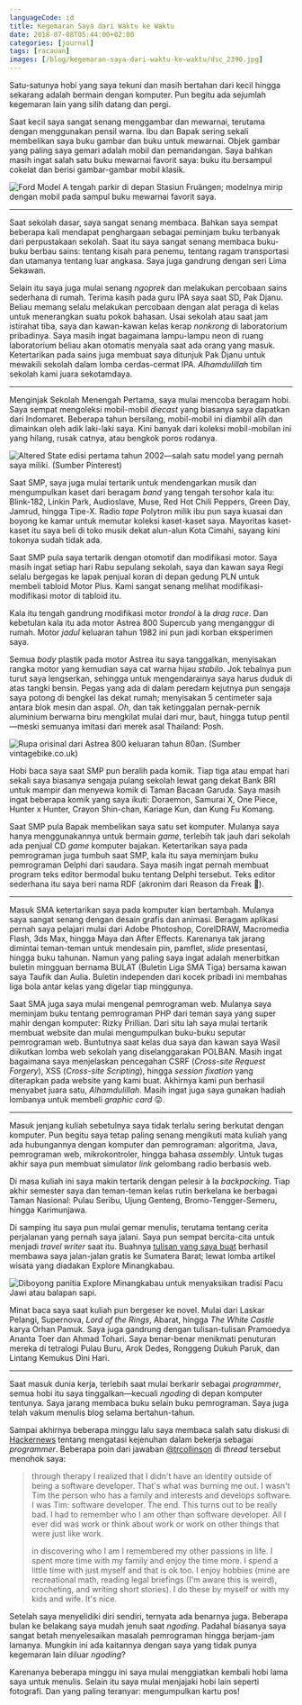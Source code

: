 ```yaml
---
languageCode: id
title: Kegemaran Saya dari Waktu ke Waktu
date: 2018-07-08T05:44:00+02:00
categories: [journal]
tags: [racauan]
images: [/blog/kegemaran-saya-dari-waktu-ke-waktu/dsc_2390.jpg]
---
```

Satu-satunya hobi yang saya tekuni dan masih bertahan dari kecil hingga sekarang adalah bermain dengan komputer. Pun begitu ada sejumlah kegemaran lain yang silih datang dan pergi.

Saat kecil saya sangat senang menggambar dan mewarnai, terutama dengan menggunakan pensil warna. Ibu dan Bapak sering sekali membelikan saya buku gambar dan buku untuk mewarnai. Objek gambar yang paling saya gemari adalah mobil dan pemandangan. Saya bahkan masih ingat salah satu buku mewarnai favorit saya: buku itu bersampul cokelat dan berisi gambar-gambar mobil klasik.

![Ford Model A tengah parkir di depan Stasiun Fruängen; modelnya mirip dengan mobil pada sampul buku mewarnai favorit saya.](img_2058.jpg)

<hr class="section-break">

Saat sekolah dasar, saya sangat senang membaca. Bahkan saya sempat beberapa kali mendapat penghargaan sebagai peminjam buku terbanyak dari perpustakaan sekolah. Saat itu saya sangat senang membaca buku-buku berbau sains: tentang kisah para penemu, tentang ragam transportasi dan utamanya tentang luar angkasa. Saya juga gandrung dengan seri Lima Sekawan.

Selain itu saya juga mulai senang *ngoprek* dan melakukan percobaan sains sederhana di rumah. Terima kasih pada guru IPA saya saat SD, Pak Djanu. Beliau memang selalu melakukan percobaan dengan alat peraga di kelas untuk menerangkan suatu pokok bahasan. Usai sekolah atau saat jam istirahat tiba, saya dan kawan-kawan kelas kerap *nonkrong* di laboratorium pribadinya. Saya masih ingat bagaimana lampu-lampu neon di ruang laboratorium beliau akan otomatis menyala saat ada orang yang masuk. Ketertarikan pada sains juga membuat saya ditunjuk Pak Djanu untuk mewakili sekolah dalam lomba cerdas-cermat IPA. *Alhamdulillah* tim sekolah kami juara sekotamdaya.

<hr class="section-break">

Menginjak Sekolah Menengah Pertama, saya mulai mencoba beragam hobi. Saya sempat mengoleksi mobil-mobil *diecast* yang biasanya saya dapatkan dari Indomaret. Beberapa tahun bersilang, mobil-mobil ini diambil alih dan dimainkan oleh adik laki-laki saya. Kini banyak dari koleksi mobil-mobilan ini yang hilang, rusak catnya, atau bengkok poros rodanya.

![Altered State edisi pertama tahun 2002—salah satu model yang pernah saya miliki. (Sumber [Pinterest](https://www.pinterest.se/pin/451204456387526755/))](altered-state-hot-wheels.jpg)

Saat SMP, saya juga mulai tertarik untuk mendengarkan musik dan mengumpulkan kaset dari beragam *band* yang tengah tersohor kala itu: Blink-182, Linkin Park, Audioslave, Muse, Red Hot Chili Peppers, Green Day, Jamrud, hingga Tipe-X. Radio *tape* Polytron milik ibu pun saya kuasai dan boyong ke kamar untuk memutar koleksi kaset-kaset saya. Mayoritas kaset-kaset itu saya beli di toko musik dekat alun-alun Kota Cimahi, sayang kini tokonya sudah tidak ada.

Saat SMP pula saya tertarik dengan otomotif dan modifikasi motor. Saya masih ingat setiap hari Rabu sepulang sekolah, saya dan kawan saya Regi selalu bergegas ke lapak penjual koran di depan gedung PLN untuk membeli tabloid Motor Plus. Kami sangat senang melihat modifikasi-modifikasi motor di tabloid itu.

Kala itu tengah gandrung modifikasi motor *trondol* à la *drag race*. Dan kebetulan kala itu ada motor Astrea 800 Supercub yang menganggur di rumah. Motor *jadul* keluaran tahun 1982 ini pun jadi korban eksperimen saya.

Semua *body* plastik pada motor Astrea itu saya tanggalkan, menyisakan rangka motor yang kemudian saya cat warna hijau *stabilo*. Jok tebalnya pun turut saya lengserkan, sehingga untuk mengendarainya saya harus duduk di atas tangki bensin. Pegas yang ada di dalam peredam kejutnya pun sengaja saya potong di bengkel las dekat rumah; menyisakan 5 centimeter saja antara blok mesin dan aspal. *Oh*, dan tak ketinggalan pernak-pernik aluminium berwarna biru mengkilat mulai dari mur, baut, hingga tutup pentil—meski semuanya imitasi dari merek asal Thailand: Posh.

![Rupa orisinal dari Astrea 800 keluaran tahun 80an. (Sumber [vintagebike.co.uk](http://www.vintagebike.co.uk/pictures/1985-honda-astrea-800))](astrea-800-1985.jpg)

Hobi baca saya saat SMP pun beralih pada komik. Tiap tiga atau empat hari sekali saya biasanya sengaja pulang sekolah lewat gang dekat Bank BRI untuk mampir dan menyewa komik di Taman Bacaan Garuda. Saya masih ingat beberapa komik yang saya ikuti: Doraemon, Samurai X, One Piece, Hunter x Hunter, Crayon Shin-chan, Kariage Kun, dan Kung Fu Komang.

Saat SMP pula Bapak membelikan saya satu set komputer. Mulanya saya hanya menggunakannya untuk bermain *game*, terlebih tak jauh dari sekolah ada penjual CD *game* komputer bajakan. Ketertarikan saya pada pemrograman juga tumbuh saat SMP, kala itu saya meminjam buku pemrograman Delphi dari saudara. Saya masih ingat pernah membuat program teks editor bermodal buku tentang Delphi tersebut. Teks editor sederhana itu saya beri nama RDF (akronim dari Reason da Freak 🙈).

<hr class="section-break">

Masuk SMA ketertarikan saya pada komputer kian bertambah. Mulanya saya sangat senang dengan desain grafis dan animasi. Beragam aplikasi pernah saya pelajari mulai dari Adobe Photoshop, CorelDRAW, Macromedia Flash, 3ds Max, hingga Maya dan After Effects. Karenanya tak jarang dimintai teman-teman untuk mendesain pin, pamflet, *slide* presentasi, hingga buku tahunan. Namun yang paling saya ingat adalah menerbitkan buletin mingguan bernama BULAT (Buletin Liga SMA Tiga) bersama kawan saya Taufik dan Aulia. Buletin independen dari kocek pribadi ini membahas liga bola antar kelas yang digelar tiap minggunya.

Saat SMA juga saya mulai mengenal pemrograman web. Mulanya saya meminjam buku tentang pemrograman PHP dari teman saya yang super mahir dengan komputer: Rizky Prillian. Dari situ lah saya mulai tertarik membuat website dan mulai mengumpulkan buku-buku seputar pemrograman web. Buntutnya saat kelas dua saya dan kawan saya Wasil diikutkan lomba web sekolah yang diselanggarakan POLBAN. Masih ingat bagaimana saya menjelaskan pencegahan CSRF (*Cross-site Request Forgery*), XSS (*Cross-site Scripting*), hingga *session fixation* yang diterapkan pada website yang kami buat. Akhirnya kami pun berhasil menyabet juara satu, *Alhamdulillah*. Masih ingat juga saya gunakan hadiah lombanya untuk membeli *graphic card* 😛.

<hr class="section-break">

Masuk jenjang kuliah sebetulnya saya tidak terlalu sering berkutat dengan komputer. Pun begitu saya tetap paling senang mengikuti mata kuliah yang ada hubungannya dengan komputer dan pemrograman: algoritma, Java, pemrograman web, mikrokontroler, hingga bahasa *assembly*. Untuk tugas akhir saya pun membuat simulator *link* gelombang radio berbasis web.

Di masa kuliah ini saya makin tertarik dengan pelesir à la *backpacking*. Tiap akhir semester saya dan teman-teman kelas rutin berkelana ke berbagai Taman Nasional: Pulau Seribu, Ujung Genteng, Bromo-Tengger-Semeru, hingga Karimunjawa.

Di samping itu saya pun mulai gemar menulis, terutama tentang cerita perjalanan yang pernah saya jalani. Saya pun sempat bercita-cita untuk menjadi *travel writer* saat itu. Buahnya [tulisan yang saya buat](/blog/petualangan-imajiner/) berhasil membawa saya jalan-jalan gratis ke Sumatera Barat; lewat lomba artikel wisata yang diadakan Explore Minangkabau.

![Diboyong panitia Explore Minangkabau untuk menyaksikan tradisi Pacu Jawi atau balapan sapi.](dsc_0437.jpg)

Minat baca saya saat kuliah pun bergeser ke novel. Mulai dari Laskar Pelangi, Supernova, *Lord of the Rings*, Abarat, hingga *The White Castle* karya Orhan Pamuk. Saya juga gandrung dengan tulisan-tulisan Pramoedya Ananta Toer dan Ahmad Tohari. Saya benar-benar menikmati penuturan mereka di tetralogi Pulau Buru, Arok Dedes, Ronggeng Dukuh Paruk, dan Lintang Kemukus Dini Hari.

<hr class="section-break">

Saat masuk dunia kerja, terlebih saat mulai berkarir sebagai *programmer*, semua hobi itu saya tinggalkan—kecuali *ngoding* di depan komputer tentunya. Saya jarang membaca buku selain buku pemrograman. Saya juga telah vakum menulis blog selama bertahun-tahun.

Sampai akhirnya beberapa minggu lalu saya membaca salah satu diskusi di [Hackernews](https://news.ycombinator.com/item?id=17274320) tentang mengatasi kejenuhan dalam bekerja sebagai *programmer*. Beberapa poin dari jawaban [@trcollinson](https://news.ycombinator.com/user?id=trcollinson) di *thread* tersebut menohok saya:

> through therapy I realized that I didn't have an identity outside of being a software developer. That's what was burning me out. I wasn't Tim the person who has a family and interests and develops software. I was Tim: software developer. The end. This turns out to be really bad. I had to remember who I am other than software developer. All I ever did was work or think about work or work on other things that were just like work.
> 
> in discovering who I am I remembered my other passions in life. I spent more time with my family and enjoy the time more. I spend a little time with just myself and that is ok too. I enjoy hobbies (mine are recreational math, reading legal briefings (I'm aware this is weird), crocheting, and writing short stories). I do these by myself or with my kids and wife. It's nice.

Setelah saya menyelidiki diri sendiri, ternyata ada benarnya juga. Beberapa bulan ke belakang saya mudah jenuh saat *ngoding*. Padahal biasanya saya sangat betah menyelesaikan masalah pemrograman hingga berjam-jam lamanya. Mungkin ini ada kaitannya dengan saya yang tidak punya kegemaran lain diluar *ngoding*?

Karenanya beberapa minggu ini saya mulai menggiatkan kembali hobi lama saya untuk menulis. Selain itu saya mulai menjajaki hobi lain seperti fotografi. Dan yang paling teranyar: mengumpulkan kartu pos!
